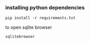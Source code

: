 ### installing python dependencies

`pip install -r requirements.txt`

to open sqlite browser

`sqlitebrowser`